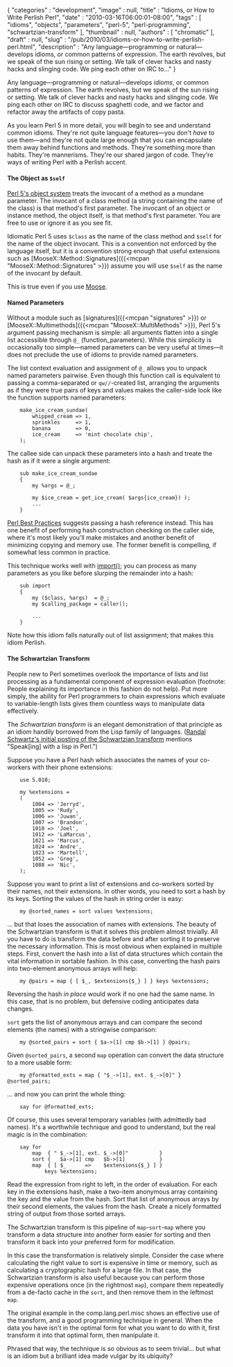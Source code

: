 {
   "categories" : "development",
   "image" : null,
   "title" : "Idioms, or How to Write Perlish Perl",
   "date" : "2010-03-16T06:00:01-08:00",
   "tags" : [
      "idioms",
      "objects",
      "parameters",
      "perl-5",
      "perl-programming",
      "schwartzian-transform"
   ],
   "thumbnail" : null,
   "authors" : [
      "chromatic"
   ],
   "draft" : null,
   "slug" : "/pub/2010/03/idioms-or-how-to-write-perlish-perl.html",
   "description" : "Any language&mdash;programming or natural&mdash;develops idioms, or common patterns of expression. The earth revolves, but we speak of the sun rising or setting. We talk of clever hacks and nasty hacks and slinging code. We ping each other on IRC to..."
}



Any language—programming or natural—develops *idioms*, or common patterns of expression. The earth revolves, but we speak of the sun rising or setting. We talk of clever hacks and nasty hacks and slinging code. We ping each other on IRC to discuss spaghetti code, and we factor and refactor away the artifacts of copy pasta.

As you learn Perl 5 in more detail, you will begin to see and understand common idioms. They're not quite language features—you don't *have* to use them—and they're not quite large enough that you can encapsulate them away behind functions and methods. They're something more than habits. They're mannerisms. They're our shared jargon of code. They're ways of writing Perl with a Perlish accent.

#### **The Object as `$self`**

[Perl 5's object system](http://learnperl.scratchcomputing.com/tutorials/objects/) treats the invocant of a method as a mundane parameter. The invocant of a class method (a string containing the name of the class) is that method's first parameter. The invocant of an object or instance method, the object itself, is that method's first parameter. You are free to use or ignore it as you see fit.

Idiomatic Perl 5 uses `$class` as the name of the class method and `$self` for the name of the object invocant. This is a convention not enforced by the language itself, but it is a convention strong enough that useful extensions such as [MooseX::Method::Signatures]({{<mcpan "MooseX::Method::Signatures" >}}) assume you will use `$self` as the name of the invocant by default.

This is true even if you use [Moose](http://moose.perl.org/).

#### **Named Parameters**

Without a module such as [signatures]({{<mcpan "signatures" >}}) or [MooseX::Multimethods]({{<mcpan "MooseX::MultiMethods" >}}), Perl 5's argument passing mechanism is simple: all arguments flatten into a single list accessible through `@_` (function\_parameters). While this simplicity is occasionally too simple—named parameters can be very useful at times—it does not preclude the use of idioms to provide named parameters.

The list context evaluation and assignment of `@_` allows you to unpack named parameters pairwise. Even though this function call is equivalent to passing a comma-separated or `qw//`-created list, arranging the arguments as if they were true pairs of keys and values makes the caller-side look like the function supports named parameters:

        make_ice_cream_sundae(
            whipped_cream => 1,
            sprinkles     => 1,
            banana        => 0,
            ice_cream     => 'mint chocolate chip',
        );

The callee side can unpack these parameters into a hash and treate the hash as if it were a single argument:

        sub make_ice_cream_sundae
        {
            my %args = @_;

            my $ice_cream = get_ice_cream( $args{ice_cream}) );
            ...
        }

[Perl Best Practices](http://books.google.com/books?id=yMMRnPQ7CSMC) suggests passing a hash reference instead. This has one benefit of performing hash construction checking on the caller side, where it's most likely you'll make mistakes and another benefit of minimizing copying and memory use. The former benefit is compelling, if somewhat less common in practice.

This technique works well with [import()](http://perldoc.perl.org/functions/import.html); you can process as many parameters as you like before slurping the remainder into a hash:

        sub import
        {
            my ($class, %args)  = @_;
            my $calling_package = caller();

            ...
        }

Note how this idiom falls naturally out of list assignment; that makes this idiom Perlish.

#### **The Schwartzian Transform**

People new to Perl sometimes overlook the importance of lists and list processing as a fundamental component of expression evaluation (footnote: People explaining its importance in this fashion do not help). Put more simply, the ability for Perl programmers to chain expressions which evaluate to variable-length lists gives them countless ways to manipulate data effectively.

The *Schwartzian transform* is an elegant demonstration of that principle as an idiom handily borrowed from the Lisp family of languages. ([Randal Schwartz's initial posting of the Schwartzian transform](http://groups.google.com/group/comp.unix.shell/browse_frm/thread/31da%0A970cebb30c6d?hl=en&pli=1) mentions "Speak\[ing\] with a lisp in Perl.")

Suppose you have a Perl hash which associates the names of your co-workers with their phone extensions:

        use 5.010;

        my %extensions =
        (
            1004 => 'Jerryd',
            1005 => 'Rudy',
            1006 => 'Juwan',
            1007 => 'Brandon',
            1010 => 'Joel',
            1012 => 'LaMarcus',
            1021 => 'Marcus',
            1024 => 'Andre',
            1023 => 'Martell',
            1052 => 'Greg',
            1088 => 'Nic',
        );

Suppose you want to print a list of extensions and co-workers sorted by their names, not their extensions. In other words, you need to sort a hash by its keys. Sorting the values of the hash in string order is easy:

        my @sorted_names = sort values %extensions;

... but that loses the association of names with extensions. The beauty of the Schwartzian transform is that it solves this problem almost trivially. All you have to do is transform the data before and after sorting it to preserve the necessary information. This is most obvious when explained in multiple steps. First, convert the hash into a list of data structures which contain the vital information in sortable fashion. In this case, converting the hash pairs into two-element anonymous arrays will help:

        my @pairs = map { [ $_, $extensions{$_} ] } keys %extensions;

Reversing the hash *in place* would work if no one had the same name. In this case, that is no problem, but defensive coding anticipates data changes.

`sort` gets the list of anonymous arrays and can compare the second elements (the names) with a stringwise comparison:

        my @sorted_pairs = sort { $a->[1] cmp $b->[1] } @pairs;

Given `@sorted_pairs`, a second `map` operation can convert the data structure to a more usable form:

        my @formatted_exts = map { "$_->[1], ext. $_->[0]" } @sorted_pairs;

... and now you can print the whole thing:

        say for @formatted_exts;

Of course, this uses several temporary variables (with admittedly bad names). It's a worthwhile technique and good to understand, but the real magic is in the combination:

        say for
            map  { " $_->[1], ext. $_->[0]"          }
            sort {   $a->[1] cmp   $b->[1]           }
            map  { [ $_      =>    $extensions{$_} ] }
                keys %extensions;

Read the expression from right to left, in the order of evaluation. For each key in the extensions hash, make a two-item anonymous array containing the key and the value from the hash. Sort that list of anonymous arrays by their second elements, the values from the hash. Create a nicely formatted string of output from those sorted arrays.

The Schwartzian transform is this pipeline of `map`-`sort`-`map` where you transform a data structure into another form easier for sorting and then transform it back into your preferred form for modification.

In this case the transformation is relatively simple. Consider the case where calculating the right value to sort is expensive in time or memory, such as calculating a cryptographic hash for a large file. In that case, the Schwartzian transform is also useful because you can perform those expensive operations once (in the rightmost `map`), compare them repeatedly from a de-facto cache in the `sort`, and then remove them in the leftmost `map`.

The original example in the comp.lang.perl.misc shows an effective use of the transform, and a good programming technique in general. When the data you have isn't in the optimal form for what you want to do with it, first transform it into that optimal form, then manipulate it.

Phrased that way, the technique is so obvious as to seem trivial... but what is an idiom but a brilliant idea made vulgar by its ubiquity?

